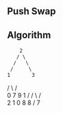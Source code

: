 ## Push Swap

## Algorithm

        2
       / \
      /   \
     /     \
    1       3
   / \     / \
  0   7   9   1
 /   / \     / \
2   1   0   8   8
       /
      7
